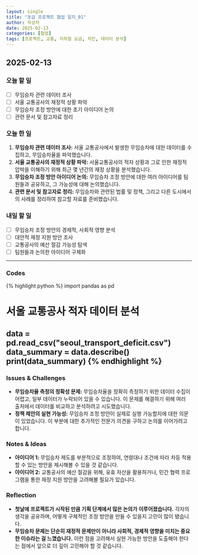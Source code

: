 ```yaml
---
layout: single
title: "초급 프로젝트 협업 일지_01"
author: 작성자
date: 2025-02-13
categories: [협업]
tags: [프로젝트, 교통, 지하철 요금, 치킨, 데이터 분석]
---
```

2025-02-13
---
### 오늘 할 일

- [ ] 무임승차 관련 데이터 조사
- [ ] 서울 교통공사의 재정적 상황 파악
- [ ] 무임승차 조정 방안에 대한 초기 아이디어 논의
- [ ] 관련 문서 및 참고자료 정리

### 오늘 한 일

1. **무임승차 관련 데이터 조사:** 서울 교통공사에서 발생한 무임승차에 대한 데이터를 수집하고, 무임승차율을 파악했습니다.
2. **서울 교통공사의 재정적 상황 파악:** 서울교통공사의 적자 상황과 그로 인한 재정적 압박을 이해하기 위해 최근 몇 년간의 재정 상황을 분석했습니다.
3. **무임승차 조정 방안 아이디어 논의:** 무임승차 조정 방안에 대한 여러 아이디어를 팀원들과 공유하고, 그 가능성에 대해 논의했습니다.
4. **관련 문서 및 참고자료 정리:** 무임승차와 관련된 법률 및 정책, 그리고 다른 도시에서의 사례를 정리하여 참고할 자료를 준비했습니다.

### 내일 할 일

- [ ] 무임승차 조정 방안의 경제적, 사회적 영향 분석
- [ ] 대안적 재정 지원 방안 조사
- [ ] 교통공사의 예산 절감 가능성 탐색
- [ ] 팀원들과 논의한 아이디어 구체화

---
### Codes 

{% highlight python %}
import pandas as pd

# 서울 교통공사 적자 데이터 분석
data = pd.read_csv("seoul_transport_deficit.csv")
data_summary = data.describe()
print(data_summary)
{% endhighlight %}
---
### Issues & Challenges

- **무임승차율 측정의 정확성 문제:** 무임승차율을 정확히 측정하기 위한 데이터 수집이 어렵고, 일부 데이터가 누락되어 있을 수 있습니다. 이 문제를 해결하기 위해 여러 출처에서 데이터를 비교하고 분석하려고 시도했습니다.
- **정책 제안의 실현 가능성:** 무임승차 조정 방안이 실제로 실행 가능할지에 대한 의문이 있었습니다. 이 부분에 대한 추가적인 전문가 의견을 구하고 논의를 이어가려고 합니다.

### Notes & Ideas

- **아이디어 1:** 무임승차 제도를 부분적으로 조정하여, 연령대나 조건에 따라 차등 적용할 수 있는 방안을 제시해볼 수 있을 것 같습니다.
- **아이디어 2:** 교통공사의 예산 절감을 위해, 유휴 자산을 활용하거나, 민간 협력 프로그램을 통한 재정 지원 방안을 고려해볼 필요가 있습니다.

### Reflection

- **첫날에 프로젝트가 시작된 만큼 기획 단계에서 많은 논의가 이루어졌습니다.** 각자의 생각을 공유하며, 어떻게 구체적인 조정 방안을 만들 수 있을지 고민이 많이 됐습니다.
- **무임승차 문제는 단순히 재정적 문제만이 아니라 사회적, 경제적 영향을 미치는 중요한 이슈라는 걸 느꼈습니다.** 이런 점을 고려해서 실현 가능한 방안을 도출해야 한다는 점에서 앞으로 더 깊이 고민해야 할 것 같습니다.
